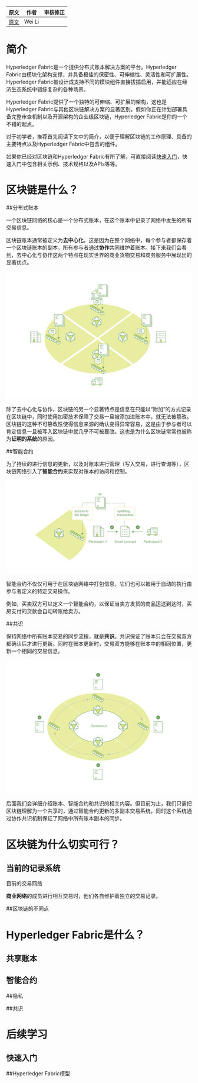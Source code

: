 | 原文                                       | 作者     | 审核修正 |
| ---------------------------------------- | ------ | ---- |
| [原文](https://hyperledger-fabric.readthedocs.io/en/latest/blockchain.html) | Wei Li |      |

# 简介

Hyperledger Fabric是一个提供分布式账本解决方案的平台。Hyperledger Fabric由模块化架构支撑，并具备极佳的保密性、可伸缩性、灵活性和可扩展性。Hyperledger Fabric被设计成支持不同的模块组件直接拔插启用，并能适应在经济生态系统中错综复杂的各种场景。

Hyperledger Fabric提供了一个独特的可伸缩、可扩展的架构，这也是Hyperledger Fabric与其他区块链解决方案的显著区别。假如你正在计划部署具备完整审查机制以及开源架构的企业级区块链，Hyperledger Fabric是你的一个不错的起点。

对于初学者，推荐首先阅读下文中的简介，以便于理解区块链的工作原理、具备的主要特点以及Hyperledger Fabric中包含的组件。

如果你已经对区块链和Hyperledger Fabric有所了解，可直接阅读[快速入门](https://hyperledgercn.github.io/hyperledgerDocs/getting_started/)，快速入门中包含相关示例、技术规格以及APIs等等。

# 区块链是什么？

##分布式账本

一个区块链网络的核心是一个分布式账本，在这个账本中记录了网络中发生的所有交易信息。

区块链账本通常被定义为**去中心化**，这是因为在整个网络中，每个参与者都保存着一个区块链账本的副本，所有参与者通过**协作**共同维护着账本。接下来我们会看到，去中心化与协作这两个特点在现实世界的商业货物交易和商务服务中展现出的显著优点。

![basic_network](img/basic_network.png)

除了去中心化与协作，区块链的另一个显著特点是信息在只能以“附加”的方式记录在区块链中，同时使用加密技术保障了交易一旦被添加进账本中，就无法被篡改。区块链的这种不可篡改性使得信息来源的确认变得异常容易，这是由于参与者可以肯定信息一旦被写入区块链中就几乎不可被篡改。这也是为什么区块链常常也被称为**证明的系统**的原因。

##智能合约

为了持续的进行信息的更新，以及对账本进行管理（写入交易，进行查询等），区块链网络引入了**智能合约**来实现对账本的访问和控制。

![](img\Smart_Contract.png)

智能合约不仅仅可用于在区块链网络中打包信息，它们也可以被用于自动的执行由参与者定义的特定交易操作。

例如，买卖双方可以定义一个智能合约，以保证当卖方发货的商品运送到达时，买房支付的货款会自动转账给卖方。

##共识

保持网络中所有账本交易的同步流程，就是**共识**。共识保证了账本只会在交易双方都确认后才进行更新。同时在账本更新时，交易双方能够在账本中的相同位置，更新一个相同的交易信息。

![](img\consensus.png)

后面我们会详细介绍账本、智能合约和共识的相关内容。但目前为止，我们只需把区块链理解为一个共享的，通过智能合约更新的多副本交易系统，同时这个系统通过协作共识机制保证了网络中所有账本副本的同步。

# 区块链为什么切实可行？

## 当前的记录系统

目前的交易网络

**商业网络**的成员进行相互交易时，他们各自维护着独立的交易记录。

##区块链的不同点



# Hyperledger Fabric是什么？

## 共享账本

## 智能合约

##隐私

##共识



# 后续学习

## 快速入门

##Hyperledger Fabric模型
